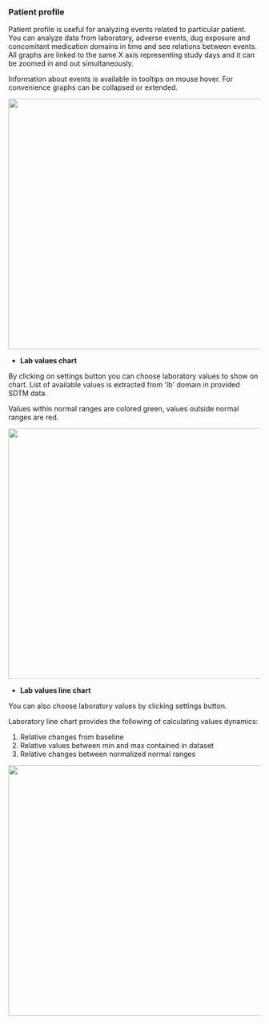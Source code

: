 ### Patient profile

Patient profile is useful for analyzing events related to particular patient.
You can analyze data from laboratory, adverse events, dug exposure and concomitant medication domains in time and see relations between events. All graphs are linked to the same X axis representing study days and it can be zoomed in and out simultaneously. 

Information about events is available in tooltips on mouse hover. For convenience graphs can be collapsed or extended.

<img src="https://raw.githubusercontent.com/datagrok-ai/public/master/packages/ClinicalCase/img/patient_profile_zoom.gif" height="500" width='800'/>

* **Lab values chart**

By clicking on settings button you can choose laboratory values to show on chart. List of available values is extracted from 'lb' domain in provided SDTM data.

Values within normal ranges are colored green, values outside normal ranges are red.

<img src="https://raw.githubusercontent.com/datagrok-ai/public/master/packages/ClinicalCase/img/patient_profile_lab.gif" height="500" width='800'/>

* **Lab values line chart**

You can also choose laboratory values by clicking settings button.

Laboratory line chart provides the following of calculating values dynamics:
1. Relative changes from baseline
2. Relative values between min and max contained in dataset
3. Relative changes between normalized normal ranges

<img src="https://raw.githubusercontent.com/datagrok-ai/public/master/packages/ClinicalCase/img/patient_profile_lab_line.gif" height="500" width='800'/>